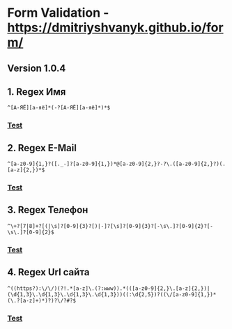 # Form Validation - https://dmitriyshvanyk.github.io/form/
## Version 1.0.4

## 1. Regex Имя
```^[А-ЯЁ][а-яё]*(-?[А-ЯЁ][а-яё]*)*$```
### [Test][1]
[1]: https://regex101.com/r/bLJqBH/1

## 2. Regex E-Mail
```^[a-z0-9]{1,}?([._-]?[a-z0-9]{1,})*@[a-z0-9]{2,}?-?\.([a-z0-9]{2,}?)(.[a-z]{2,})*$```
### [Test][2]
[2]: https://regex101.com/r/x3TZml/5

## 3. Regex Телефон
```^\+?[7|8]+?[(|\s]?[0-9]{3}?[)|-]?[\s]?[0-9]{3}?[-\s\.]?[0-9]{2}?[-\s\.]?[0-9]{2}$```

### [Test][3]
[3]: https://regex101.com/r/oQ3YG4/1

## 4. Regex Url сайта
```^((https?):\/\/)(?!.*[a-z]\.(?:www)).*(([a-z0-9]{2,}\.[a-z]{2,})|(\d{1,3}\.\d{1,3}\.\d{1,3}\.\d{1,3}))((:\d{2,5})?((\/[a-z0-9]{1,})*(\.?[a-z]+)*)?)?\/?#?$```
### [Test][4]
[4]: https://regex101.com/r/182wxC/9
